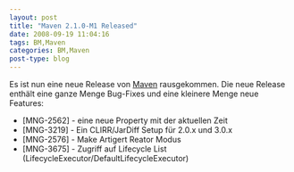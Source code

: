 ```yaml
---
layout: post
title: "Maven 2.1.0-M1 Released"
date: 2008-09-19 11:04:16
tags: BM,Maven
categories: BM,Maven
post-type: blog
---
```

Es ist nun eine neue Release von [Maven](http://mail-archives.apache.org/mod_mbox/maven-announce/200809.mbox/%3C48D31DA2.4000604@apache.org%3E "Maven") rausgekommen. Die neue Release enthält eine ganze Menge Bug-Fixes und eine kleinere Menge neue Features:<br/>

+ \[MNG-2562\] - eine neue Property mit der aktuellen Zeit 
+ \[MNG-3219\] - Ein CLIRR/JarDiff Setup für 2.0.x und 3.0.x
+ \[MNG-2576\] - Make Artigert Reator Modus
+ \[MNG-3675\] - Zugriff auf Lifecycle List (LifecycleExecutor/DefaultLifecycleExecutor)

